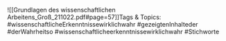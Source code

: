 
![[Grundlagen des wissenschaftlichen Arbeitens_Groß_211022.pdf#page=57]]Tags & Topics:
   #wissenschaftlicheErkenntnissewirklichwahr
   #gezeigtenInhalteder
   #derWahrheitso
   #wissenschaftlicheerkenntnissewirklichwahr
   #Stichworte